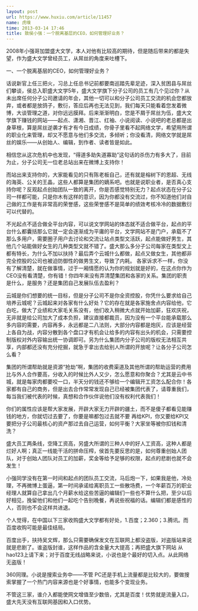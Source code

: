 ```yaml
---
layout: post
url: https://www.huxiu.com/article/11457
name: 虎嗅
time: 2013-03-14 17:46
title: 致侯小强：一个脱离基层的CEO，如何管理好业务？
---
```

2008年小强哥加盟盛大文学，本人对他有比较高的期待，但是随后带来的都是失望，作为盛大文学曾经员工，从屌丝的角度来吐槽下。

一、一个脱离基层的CEO，如何管理好业务？

话说新官上任三把火，习总上任总书记前都要南巡踏先辈足迹，深入贫困县与屌丝们攀谈，侯总入职盛大文学5年，盛大文学旗下分子公司的员工有几个见过你？从未出席任何分子公司邀请的年会，其他一切可以和分子公司员工交流的机会您都放弃，或者都是放鸽子，敷衍，答应后再也无法见到，我们每天只能看着您发着微博，大谈管理之道，对你远远膜拜。后来渐渐明白，您是不屑于屌丝为伍，盛大文学旗下赚钱的网站——起点、潇湘、晋江、红袖、小说阅读、小说吧的老总都是出身草根，算是屌丝逆袭才有才有今日成绩，你骨子里看不起网络文学，希望用所谓的职业化来管理，却又不愿意与他们多交流，多倾听；你没看清，网络文学就是屌丝的娱乐——从创始人、编辑，到作者、读者皆是如此。

相信您从这次危机中也发现，“得道多助失道寡助”这句话的杀伤力有多大了，目前为止，分子公司无一位老总站出来在微博上支持你！

而站出来支持你的，大家能看见的只有陈老板自己，还有就是榕树下的恩超、无线的海英、公关的王晶，这些人都算是集团的嫡系吧。也就是说职业者，是否真心支持你呢？反观起点创始团队一致的离开，你是否感觉特别无力？起点状态在分子公司一样都可能，只是你木有这样的意识，因为你都没有交流过，你不知道他们对自己做的工作是有非常高的荣誉感，这些荣誉感不是简单的绩效考核冷冷的数据敷衍可以代替的。

不光起点不适合做全平台内容，可以说文学网站的体态就不适合做平台，起点的平台什么都囊括那么它就一定会逐渐成为平庸的平台，文学网站不是门户，承载不了那么多用户，需要圈子用户去讨论和交流让站点类型文活跃，起点能做好男生，其他几个站能做好女生的几种类型文就不错了。盛大那么多分子公司每家在类型文上都有特长，为什么不加以扶持？最后弄个云城什么都做，起点又做女生，其他都非完全控股的公司也被迫防御性的做男生文，导致了内耗。 各家诉求不一样，你没有了解清楚，就在做事情，过于一厢情愿的认为你的规划就是好的，在这点你作为CEO没有看清楚，你有错！你四年来没有弄清楚集团和各家的关系。集团的职责是什么，是服务？还是集团自己发展队伍去盈利？

云城是你们想要的统一目标，但是分子公司不是你全资控股，你凭什么要求给自己培养云城呢？云城起来对各家有什么好处？它的存在就是各家施舍点内容给他，它白吃，做大了业绩和大家毛关系没有，他们收入稍微大点就开始加薪，狂欢庆祝，无非就是给公司加大了成本负担，建议直接都裁员，因为没有一个平台能承载那么多内容的需要，内容再多，永远都是二八法则，大部分内容都是炮灰，应该是经营上各自为战，内容分散到各个盘口才有机会让给多的内容有出头的机会，只需要控制版权对外内容输出统一协调即可。另为什么集团内分子公司的版权无法相互共享，内部都还没有充分挖掘，就急于拿出去给别人所谓的开放呢？让各分子公司怎么看？

集团的所谓帮助就是资源“抢劫”啊，集团的收费渠道及其他所谓的帮助运营的费用比与外人合作要高，分收入的时候比外人又少，怎么愿意和你聚合？尤其是云中书城，就是每家肉都要咬一口，半天分的钱还不够给一个编辑开工资怎么配合你！各家都有自己的商务，但是出去合作常常发现自己已经被集团代表了，请尊重我们，每当我们被代表的时候，真想和合作伙伴说他们没有权利代表我们！

你们的属性应该是帮大家发展，开辟大家无力开辟的疆土，而不是傻子都看见能赚钱的地方，你就切过去要了，你要是嘛都包过去就不要 再给KPI，你又要给KPI又要把分子公司最核心的资产那过去自己运营，如何平衡？大家坐等被你扣钱和清洗？

盛大员工两条线，空降工资高，另盛大所谓的三种人中的好人工资高，这种人都是烂好人啊；真正一线能干活的拼命压榨，侯首先要反思的是，如何尊重创始人团队，对于创始人团队对员工的加薪，奖金等给予足够的权限，起点的悲剧也就不会发生！

小强同学没有在第一时间和起点的团队员工交流，马后炮一下，如果我是他，冷处理，不再微博上蛋逼，第一时间承诺给离职员工一些散场费，一个年薪百万的职业经理人就算自己拿出几个月薪水给这些苦逼的编辑们一些也不算什么把，至少以后好相见，挽留他们和他们一起吃个告别晚餐，再说些祝福的话。编辑们都是感性的人，否则也不会这样共进退。

个人觉得，在中国以下三家收购盛大文学都有好处，1.百度；2.360；3.腾讯。而百度收购可能是最佳结局。

百度出手，扶持吴文辉，那么只需要确保发文在互联网上都没盗版，对盗版站来说就是悲剧了。谁盗版封谁，这样作品的含金量大大提高；再把盛大旗下网站 从 hao123上请下来；对于百度无线战略来说，小说也是个最好的切入点。从此网络无盗版！

360同理。小说是搜索业务中——不管 PC还是手机上流量都是比较大的，要做搜索掌握了一个热门内容来源也是个好事情，也能多个变现业务。

不管这三家，谁介入都能使网文增值至少数倍，尤其是百度！优势就是流量入口，盛大先天没有互联网基因和入口优势。


